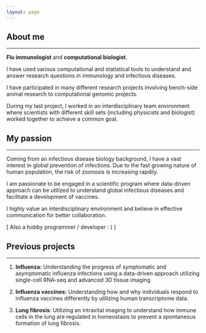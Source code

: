 ```yaml
---
layout: page
---
```


## About me

---

 __Flu immunologist__ and __computational biologist__.  

I have used various computational and statistical tools to understand and answer research questions in immunology and infectious diseases.  

I have participated in many different research projects involving bench-side animal research to computational genomic projects. 


During my last project, I worked in an interdisciplinary team environment where
scientists with different skill sets (including physicists and biologist) worked together to achieve a common goal.

## My passion

---

Coming from an infectious disease biology background, I have a vast interest in global prevention of infections. Due to the fast growing nature of human population, the risk of zoonosis is increasing rapdily. 

I am passionate to be engaged in a scientific program where data-driven approach can be utilized to understand global infectious diseases and facilitate a development of vaccines.

I highly value an interdisciplinary environment and believe in effective communication for better collaboration. 

[ Also a hobby programmer / developer : ) ]

## Previous projects

---

1. __Influenza:__ Understanding the progress of symptomatic and asymptomatic influenza infections using a data-driven approach utilizing single-cell RNA-seq and advanced 3D tissue imaging

2. __Influenza vaccines:__ Understanding how and why individuals respond to influenza vaccines differently by utilizing human transcriptome data. 

3. __Lung fibrosis__: Utilizing an intravital imaging to understand how immune cells in the lung are regulated in homeostasis to prevent a spontaneous formation of lung fibrosis.